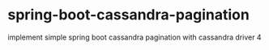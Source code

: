 # spring-boot-cassandra-pagination
implement simple spring boot cassandra pagination with cassandra driver 4
